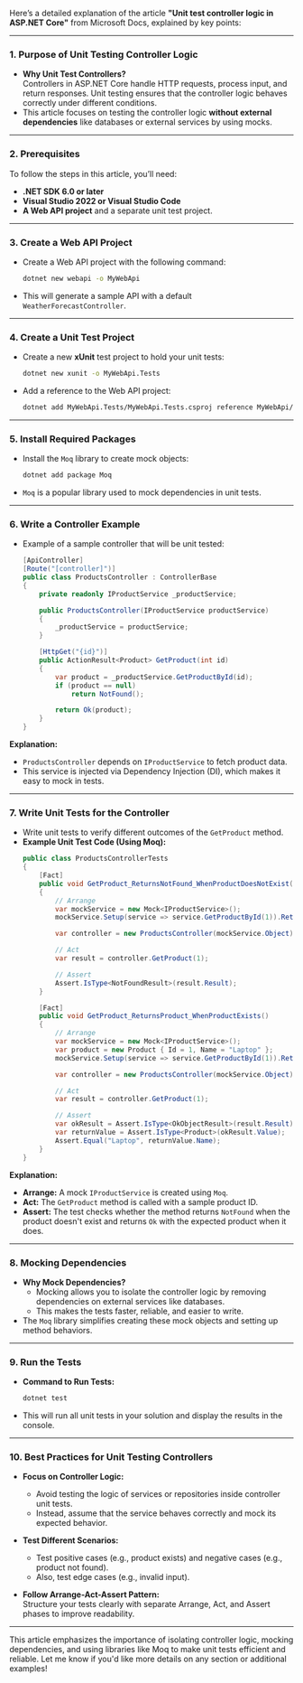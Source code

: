 Here’s a detailed explanation of the article **"Unit test controller logic in ASP.NET Core"** from Microsoft Docs, explained by key points:

---

### 1. **Purpose of Unit Testing Controller Logic**  
   - **Why Unit Test Controllers?**  
     Controllers in ASP.NET Core handle HTTP requests, process input, and return responses. Unit testing ensures that the controller logic behaves correctly under different conditions.  
   - This article focuses on testing the controller logic **without external dependencies** like databases or external services by using mocks.

---

### 2. **Prerequisites**  
   To follow the steps in this article, you’ll need:  
   - **.NET SDK 6.0 or later**  
   - **Visual Studio 2022 or Visual Studio Code**  
   - **A Web API project** and a separate unit test project.  

---

### 3. **Create a Web API Project**  
   - Create a Web API project with the following command:  
     ```bash
     dotnet new webapi -o MyWebApi
     ```  
   - This will generate a sample API with a default `WeatherForecastController`.

---

### 4. **Create a Unit Test Project**  
   - Create a new **xUnit** test project to hold your unit tests:  
     ```bash
     dotnet new xunit -o MyWebApi.Tests
     ```  
   - Add a reference to the Web API project:  
     ```bash
     dotnet add MyWebApi.Tests/MyWebApi.Tests.csproj reference MyWebApi/MyWebApi.csproj
     ```  

---

### 5. **Install Required Packages**  
   - Install the `Moq` library to create mock objects:  
     ```bash
     dotnet add package Moq
     ```  
   - `Moq` is a popular library used to mock dependencies in unit tests.  

---

### 6. **Write a Controller Example**  
   - Example of a sample controller that will be unit tested:  
     ```csharp
     [ApiController]
     [Route("[controller]")]
     public class ProductsController : ControllerBase
     {
         private readonly IProductService _productService;

         public ProductsController(IProductService productService)
         {
             _productService = productService;
         }

         [HttpGet("{id}")]
         public ActionResult<Product> GetProduct(int id)
         {
             var product = _productService.GetProductById(id);
             if (product == null)
                 return NotFound();

             return Ok(product);
         }
     }
     ```  
   **Explanation:**  
   - `ProductsController` depends on `IProductService` to fetch product data.  
   - This service is injected via Dependency Injection (DI), which makes it easy to mock in tests.  

---

### 7. **Write Unit Tests for the Controller**  
   - Write unit tests to verify different outcomes of the `GetProduct` method.  
   - **Example Unit Test Code (Using Moq):**  
     ```csharp
     public class ProductsControllerTests
     {
         [Fact]
         public void GetProduct_ReturnsNotFound_WhenProductDoesNotExist()
         {
             // Arrange
             var mockService = new Mock<IProductService>();
             mockService.Setup(service => service.GetProductById(1)).Returns((Product)null);

             var controller = new ProductsController(mockService.Object);

             // Act
             var result = controller.GetProduct(1);

             // Assert
             Assert.IsType<NotFoundResult>(result.Result);
         }

         [Fact]
         public void GetProduct_ReturnsProduct_WhenProductExists()
         {
             // Arrange
             var mockService = new Mock<IProductService>();
             var product = new Product { Id = 1, Name = "Laptop" };
             mockService.Setup(service => service.GetProductById(1)).Returns(product);

             var controller = new ProductsController(mockService.Object);

             // Act
             var result = controller.GetProduct(1);

             // Assert
             var okResult = Assert.IsType<OkObjectResult>(result.Result);
             var returnValue = Assert.IsType<Product>(okResult.Value);
             Assert.Equal("Laptop", returnValue.Name);
         }
     }
     ```  

   **Explanation:**  
   - **Arrange:** A mock `IProductService` is created using `Moq`.  
   - **Act:** The `GetProduct` method is called with a sample product ID.  
   - **Assert:** The test checks whether the method returns `NotFound` when the product doesn't exist and returns `Ok` with the expected product when it does.

---

### 8. **Mocking Dependencies**  
   - **Why Mock Dependencies?**  
     - Mocking allows you to isolate the controller logic by removing dependencies on external services like databases.  
     - This makes the tests faster, reliable, and easier to write.  
   - The `Moq` library simplifies creating these mock objects and setting up method behaviors.  

---

### 9. **Run the Tests**  
   - **Command to Run Tests:**  
     ```bash
     dotnet test
     ```  
   - This will run all unit tests in your solution and display the results in the console.

---

### 10. **Best Practices for Unit Testing Controllers**  
   - **Focus on Controller Logic:**  
     - Avoid testing the logic of services or repositories inside controller unit tests.  
     - Instead, assume that the service behaves correctly and mock its expected behavior.  

   - **Test Different Scenarios:**  
     - Test positive cases (e.g., product exists) and negative cases (e.g., product not found).  
     - Also, test edge cases (e.g., invalid input).  

   - **Follow Arrange-Act-Assert Pattern:**  
     Structure your tests clearly with separate Arrange, Act, and Assert phases to improve readability.  

---

This article emphasizes the importance of isolating controller logic, mocking dependencies, and using libraries like Moq to make unit tests efficient and reliable. Let me know if you'd like more details on any section or additional examples!